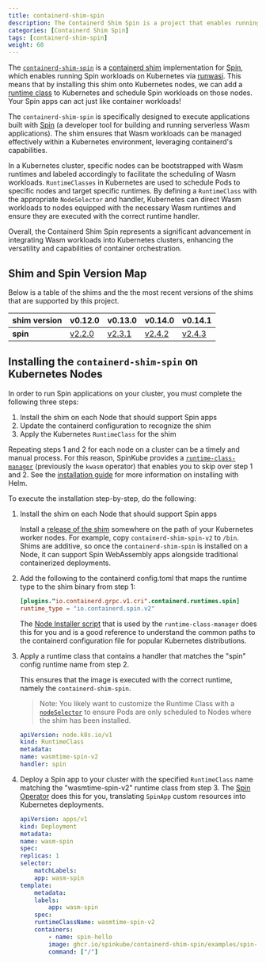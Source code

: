 ```yaml
---
title: containerd-shim-spin
description: The Containerd Shim Spin is a project that enables running Spin applications on Kubernetes.
categories: [Containerd Shim Spin]
tags: [containerd-shim-spin]
weight: 60
---
```


The [`containerd-shim-spin`](https://github.com/spinkube/containerd-shim-spin) is a [containerd shim](https://github.com/containerd/containerd/blob/main/core/runtime/v2/README.md#runtime-shim) implementation for [Spin](https://developer.fermyon.com/spin), which enables running Spin workloads on Kubernetes via [runwasi](https://github.com/deislabs/runwasi). This means that by installing this shim onto Kubernetes nodes, we can add a [runtime class](https://kubernetes.io/docs/concepts/containers/runtime-class/) to Kubernetes and schedule Spin workloads on those nodes. Your Spin apps can act just like container workloads!

The `containerd-shim-spin` is specifically designed to execute applications built with [Spin](https://www.fermyon.com/spin) (a developer tool for building and running serverless Wasm applications). The shim ensures that Wasm workloads can be managed effectively within a Kubernetes environment, leveraging containerd's capabilities.

In a Kubernetes cluster, specific nodes can be bootstrapped with Wasm runtimes and labeled accordingly to facilitate the scheduling of Wasm workloads. `RuntimeClasses` in Kubernetes are used to schedule Pods to specific nodes and target specific runtimes. By defining a `RuntimeClass` with the appropriate `NodeSelector` and handler, Kubernetes can direct Wasm workloads to nodes equipped with the necessary Wasm runtimes and ensure they are executed with the correct runtime handler.

Overall, the Containerd Shim Spin represents a significant advancement in integrating Wasm workloads into Kubernetes clusters, enhancing the versatility and capabilities of container orchestration.

## Shim and Spin Version Map


Below is a table of the shims and the the most recent versions of the shims that are supported by this project.

| **shim version** | v0.12.0                                                                          | v0.13.0                                                                            | v0.14.0                                                                             | v0.14.1                                                                             |
| ---------------- | -------------------------------------------------------------------------------- | -------------------------------------------------------------------------------- | -------------------------------------------------------------------------------- | -------------------------------------------------------------------------------- | 
| **spin**         | [v2.2.0](https://github.com/fermyon/spin/releases/tag/v2.2.0)                    | [v2.3.1](https://github.com/fermyon/spin/releases/tag/v2.3.1)                    | [v2.4.2](https://github.com/fermyon/spin/releases/tag/v2.4.2)                    | [v2.4.3](https://github.com/fermyon/spin/releases/tag/v2.4.3)                    |


## Installing the `containerd-shim-spin` on Kubernetes Nodes

In order to run Spin applications on your cluster, you must complete the following three steps:

1. Install the shim on each Node that should support Spin apps
2. Update the containerd configuration to recognize the shim
3. Apply the Kubernetes `RuntimeClass` for the shim

Repeating steps 1 and 2 for each node on a cluster can be a timely and manual process. For this reason, SpinKube provides a [`runtime-class-manager`](../runtime-class-manager/) (previously the `kwasm` operator) that enables you to skip over step 1 and 2. See the [installation guide](../spin-operator/installation/installing-with-helm.md) for more information on installing with Helm.

To execute the installation step-by-step, do the following:

1. Install the shim on each Node that should support Spin apps

    Install a [release of the shim](https://github.com/spinkube/containerd-shim-spin/releases) somewhere on the path of your Kubernetes worker nodes. For example, copy `containerd-shim-spin-v2` to `/bin`. Shims are additive, so once the `containerd-shim-spin` is installed on a Node, it can support Spin WebAssembly apps alongside traditional containerized deployments. 

1. Add the following to the containerd config.toml that maps the runtime type to the shim binary from step 1:

    ```toml
    [plugins."io.containerd.grpc.v1.cri".containerd.runtimes.spin]
    runtime_type = "io.containerd.spin.v2"
    ```

    The [Node Installer script](https://github.com/spinkube/containerd-shim-spin/blob/main/node-installer/script/installer.sh) that is used by the `runtime-class-manager` does this for you and is a good reference to understand the common paths to the containerd configuration file for popular Kubernetes distributions.

1. Apply a runtime class that contains a handler that matches the "spin" config runtime name from step 2.

    This ensures that the image is executed with the correct runtime, namely the `containerd-shim-spin`.

    > Note: You likely want to customize the Runtime Class with a [`nodeSelector`](https://kubernetes.io/docs/concepts/scheduling-eviction/assign-pod-node/#nodeselector) to ensure Pods are only scheduled to Nodes where the shim has been installed.

    ```yaml
    apiVersion: node.k8s.io/v1
    kind: RuntimeClass
    metadata:
    name: wasmtime-spin-v2
    handler: spin

    ```

1. Deploy a Spin app to your cluster with the specified `RuntimeClass` name matching the "wasmtime-spin-v2" runtime class from step 3. The [Spin Operator](../spin-operator/_index.md) does this for you, translating `SpinApp` custom resources into Kubernetes deployments.

    ```yaml
    apiVersion: apps/v1
    kind: Deployment
    metadata:
    name: wasm-spin
    spec:
    replicas: 1
    selector:
        matchLabels:
        app: wasm-spin
    template:
        metadata:
        labels:
            app: wasm-spin
        spec:
        runtimeClassName: wasmtime-spin-v2
        containers:
            - name: spin-hello
            image: ghcr.io/spinkube/containerd-shim-spin/examples/spin-rust-hello:v0.13.0
            command: ["/"]
    ```
